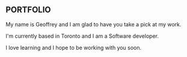 ## PORTFOLIO

My name is Geoffrey and I am glad to have you take a pick at my work.

I'm currently based in Toronto and I am a Software developer.

I love learning and I hope to be working with you soon.
